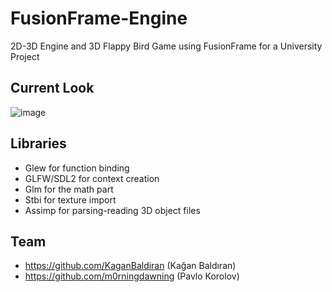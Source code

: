 # FusionFrame-Engine
2D-3D Engine and 3D Flappy Bird Game using FusionFrame for a University Project 
## Current Look

![image](https://github.com/KaganBaldiran/FusionFrame-Engine/assets/80681941/2026d944-1eb8-4b56-af21-c291070b2201)

## Libraries 
- Glew for function binding
- GLFW/SDL2 for context creation
- Glm for the math part
- Stbi for texture import
- Assimp for parsing-reading 3D object files

## Team
- https://github.com/KaganBaldiran (Kağan Baldıran)
- https://github.com/m0rningdawning (Pavlo Korolov)
  

